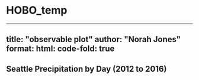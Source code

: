 # HOBO_temp
---
title: "observable plot"
author: "Norah Jones"
format: 
  html: 
    code-fold: true
---

## Seattle Precipitation by Day (2012 to 2016)